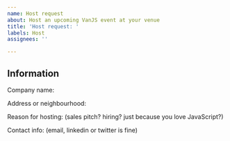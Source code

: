 ```yaml
---
name: Host request
about: Host an upcoming VanJS event at your venue
title: 'Host request: '
labels: Host
assignees: ''

---
```


## Information

Company name:

Address or neighbourhood:

Reason for hosting: (sales pitch? hiring? just because you love JavaScript?)

Contact info: (email, linkedin or twitter is fine)
